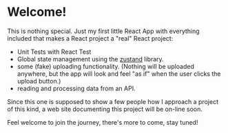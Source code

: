 # Welcome!

This is nothing special. Just my first little React App with everything included that makes a React project a "real" React project:

- Unit Tests with React Test
- Global state management using the [zustand](https://github.com/pmndrs/zustand) library.
- some (fake) uploading functionality. (Nothing will be uploaded anywhere, but the app will look and feel "as if" when the user clicks the upload button.)
- reading and processing data from an API.

Since this one is supposed to show a few people how I approach a project of this kind, a web site documenting this project will be on-line soon. 

Feel welcome to join the journey, there's more to come, stay tuned!